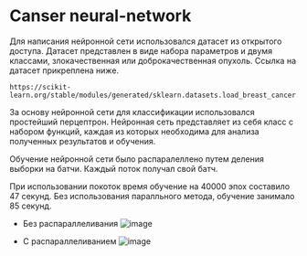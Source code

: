 # Canser neural-network


Для написания нейронной сети использовался датасет из открытого доступа.
Датасет представлен в виде набора параметров и двумя классами, злокачественная или доброкачественная опухоль. Ссылка на датасет прикреплена ниже.
```
https://scikit-learn.org/stable/modules/generated/sklearn.datasets.load_breast_cancer.html
```
За основу нейронной сети для классификации использовался простейший перцептрон. 
Нейронная сеть представляет из себя класс с набором функций, каждая из которых необходима для анализа полученных результатов и обучения.

Обучение нейронной сети было распаралеллено путем деления выборки на батчи. Каждый поток получал свой батч.

При использовании покоток время обучение на 40000 эпох составило 47 секунд. Без использования паралльного метода, обучение занимало 85 секунд.
* Без распараллеливания
![image](https://user-images.githubusercontent.com/58101395/216070645-33c4f6cc-1f59-4859-b0ba-58b4f5515733.png)

* С распараллеливанием
![image](https://user-images.githubusercontent.com/58101395/216070771-732cf275-c0e2-450c-bac7-2014e1db86ee.png)
